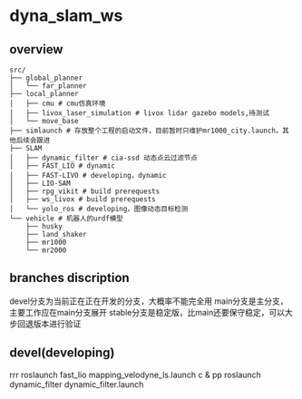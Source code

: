 # dyna_slam_ws


## overview
```text
src/
├── global_planner
│   └── far_planner
├── local_planner
│   ├── cmu # cmu仿真环境
│   ├── livox_laser_simulation # livox lidar gazebo models,待测试
│   └── move_base 
├── simlaunch # 存放整个工程的启动文件，目前暂时只维护mr1000_city.launch，其他后续会跟进
├── SLAM
│   ├── dynamic_filter # cia-ssd 动态点云过滤节点
│   ├── FAST_LIO # dynamic
│   ├── FAST-LIVO # developing，dynamic
│   ├── LIO-SAM
│   ├── rpg_vikit # build prerequests
│   ├── ws_livox # build prerequests
│   └── yolo_ros # developing，图像动态目标检测
└── vehicle # 机器人的urdf模型
    ├── husky
    ├── land_shaker
    ├── mr1000
    └── mr2000
```

## branches discription
devel分支为当前正在正在开发的分支，大概率不能完全用
main分支是主分支，主要工作应在main分支展开 
stable分支是稳定版，比main还要保守稳定，可以大步回退版本进行验证

## devel(developing)

rrr
roslaunch fast_lio mapping_velodyne_ls.launch
c & pp
roslaunch dynamic_filter dynamic_filter.launch